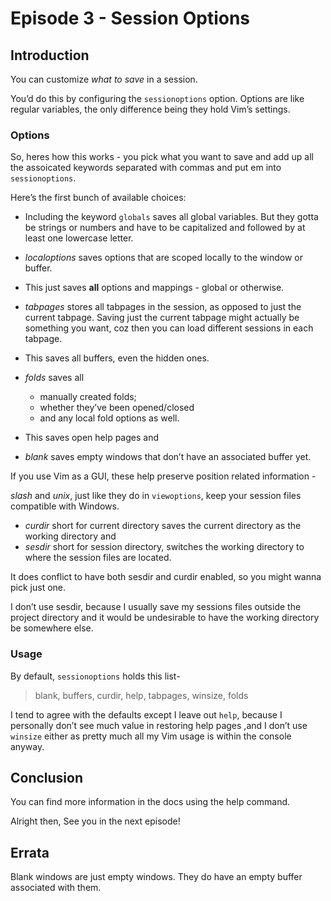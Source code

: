 # Episode 3 - Session Options
## Introduction
You can customize _what to save_ in a session. 

You’d do this by configuring the `sessionoptions` option. Options are like regular variables, the only difference being they hold Vim’s settings. 


### Options
So, heres how this works - you pick what you want to save and add up all the assoicated keywords separated with commas and put em into `sessionoptions`.



Here’s the first bunch of available choices:
-  Including the keyword `globals` saves all global variables. But they gotta be strings or numbers and have to be capitalized and followed by at least one lowercase letter.
- _localoptions_ saves options that are scoped locally to the  window or buffer.
-  This just saves __all__ options and mappings - global or otherwise.



- _tabpages_ stores all tabpages in the session, as opposed to just the current tabpage. Saving just the current tabpage  might actually be something you want, coz then you can load different sessions in each tabpage.
-  This saves all buffers, even the hidden ones.
- _folds_ saves all 
	- manually created folds; 
	- whether they’ve been opened/closed
	- and any local fold options as well.


-  This saves open help pages and
- _blank_ saves empty windows that don’t have an associated buffer yet. 



If you use Vim as a GUI, these help preserve position related information - 


_slash_ and _unix_, just like they do in `viewoptions`, keep your session files compatible with Windows.


- _curdir_ short for current directory saves the current directory as the working directory and
- _sesdir_ short for session directory, switches the working directory to where the session files are located. 

It does conflict to have both sesdir and curdir  enabled, so you might wanna pick just one. 

I don’t use sesdir, because I usually save my sessions files outside the project directory and it would be undesirable to have the working directory be somewhere else.



### Usage 
By default, `sessionoptions` holds this list-
> blank, buffers, curdir, help, tabpages, winsize, folds

 

I tend to agree with the defaults except I leave out `help`, because I personally don’t see much value in restoring help pages ,and I don’t use `winsize` either as pretty much all my Vim usage is within the console anyway.



## Conclusion

You can find more information in the docs using the help command.
 

Alright then, See you in the next episode!

## Errata
Blank windows are just empty windows. They do have an empty buffer associated with them.
